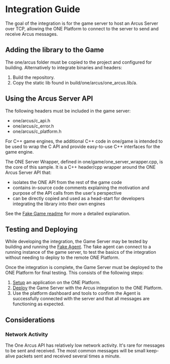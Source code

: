 # Integration Guide

The goal of the integration is for the game server to host an Arcus Server over TCP, allowing the ONE Platform to connect to the server to send and receive Arcus messages.

## Adding the library to the Game

The one/arcus folder must be copied to the project and configured for building. Alternatively to integrate binaries and headers:
1. Build the repository.
2. Copy the static lib found in build/one/arcus/one_arcus.lib/a.

## Using the Arcus Server API

The following headers must be included in the game server:
- one/arcus/c_api.h
- one/arcus/c_error.h
- one/arcus/c_platform.h

For C++ game engines, the additional C++ code in one/game is intended to be used
to wrap the C API and provide easy-to-use C++ interfaces for the game engine.

The ONE Server Wrapper, defined in one/game/one_server_wrapper.cpp, is the core of this sample. It is a C++ header/cpp wrapper around the ONE Arcus Server API that:

- isolates the ONE API from the rest of the game code
- contains in-source code comments explaining the motivation and purpose of the API calls from the user's perspective
- can be directly copied and used as a head-start for developers integrating the library into their own engines

See the [Fake Game readme](../one/game/readme.md) for more a detailed explanation.

## Testing and Deploying

While developing the integration, the Game Server may be tested by building and running the [Fake Agent](../one/agent/readme.md). The fake agent can connect to a running instance of the game server, to test the basics of the integration without needing to deploy to the remote ONE Platform.

Once the integration is complete, the Game Server must be deployed to the ONE Platform for final testing. This consists of the following steps:
1. [Setup](https://www.i3d.net/docs/one/odp/Platform-Overview/) an application on the ONE Platform.
2. [Deploy](https://www.i3d.net/docs/one/odp/Platform-Processes/Deployment-Process/) the Game Server with the Arcus integration to the ONE Platform.
3. Use the platform dashboard and tools to confirm the Agent is successfully connected with the server and that all messages are functioning as expected.

## Considerations

### Network Activity

The One Arcus API has relatively low network activity. It's rare for messages to be sent and received. The most common messages will be small keep-alive packets sent and received several times a minute.